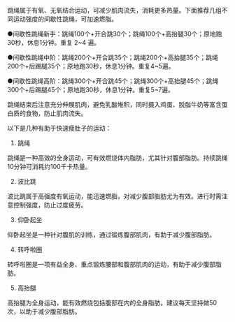 跳绳属于有氧、无氧结合运动，可减少肌肉流失，消耗更多热量。下面推荐几组不同运动强度的间歇性跳绳，可加速燃脂。

  

●间歇性跳绳新手：跳绳100个+开合跳30个；跳绳100个+高抬腿30个；原地跑30秒，休息1分钟。重复 2~4 遍。

  

●间歇性跳绳中阶：跳绳200个+开合跳35个；跳绳200个+高抬腿35个；跳绳200个+后踢腿35个；原地跑30秒，休息1分钟。重复4~5遍。

  

●间歇性跳绳高阶：跳绳300个+开合跳45个；跳绳300个+高抬腿45个；跳绳300个+后踢腿45个；原地跑30秒，休息1分钟。重复5~7遍。

  

跳绳结束后注意充分伸展肌肉，避免乳酸堆积，同时摄入鸡蛋、脱脂牛奶等富含蛋白质的食物，防止肌肉流失。

以下是几种有助于快速瘦肚子的运动：

1. 跳绳

跳绳是一种高效的全身运动，可有效燃烧体内脂肪，尤其针对腹部脂肪。持续跳绳10分钟可消耗约100千卡热量。

2. 波比跳

波比跳属于高强度有氧运动，能迅速燃脂，对减少腹部脂肪尤为有效。进行时需注意控制强度，防止过度疲劳。

3. 仰卧起坐

仰卧起坐是一种针对腹肌的训练，通过锻炼腹部肌肉，有助于减少腹部脂肪。

4. 转呼啦圈

转呼啦圈是一项有益全身、重点锻炼腰部和腹部肌肉的运动，有助于减少腹部脂肪。

5. 高抬腿

高抬腿为全身运动，能有效燃烧包括腹部在内的全身脂肪。建议每天坚持做50次，以助于减少腹部脂肪。
